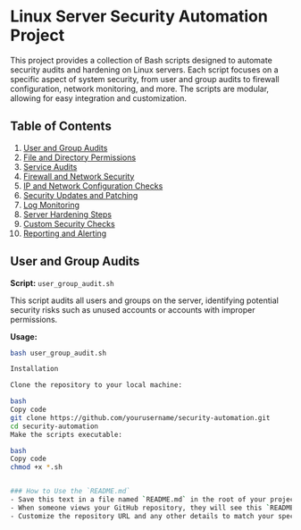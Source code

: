 # Linux Server Security Automation Project

This project provides a collection of Bash scripts designed to automate security audits and hardening on Linux servers. Each script focuses on a specific aspect of system security, from user and group audits to firewall configuration, network monitoring, and more. The scripts are modular, allowing for easy integration and customization.

## Table of Contents

1. [User and Group Audits](#user-and-group-audits)
2. [File and Directory Permissions](#file-and-directory-permissions)
3. [Service Audits](#service-audits)
4. [Firewall and Network Security](#firewall-and-network-security)
5. [IP and Network Configuration Checks](#ip-and-network-configuration-checks)
6. [Security Updates and Patching](#security-updates-and-patching)
7. [Log Monitoring](#log-monitoring)
8. [Server Hardening Steps](#server-hardening-steps)
9. [Custom Security Checks](#custom-security-checks)
10. [Reporting and Alerting](#reporting-and-alerting)


## User and Group Audits

**Script:** `user_group_audit.sh`

This script audits all users and groups on the server, identifying potential security risks such as unused accounts or accounts with improper permissions.

**Usage:**

```bash
bash user_group_audit.sh

Installation

Clone the repository to your local machine:

bash
Copy code
git clone https://github.com/yourusername/security-automation.git
cd security-automation
Make the scripts executable:

bash
Copy code
chmod +x *.sh


### How to Use the `README.md`
- Save this text in a file named `README.md` in the root of your project directory.
- When someone views your GitHub repository, they will see this `README.md` file, which will explain how to use the scripts and what each one does.
- Customize the repository URL and any other details to match your specific project.

